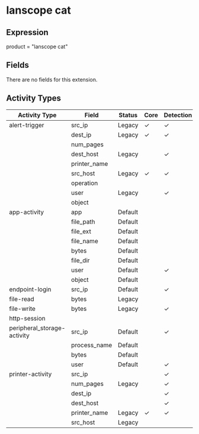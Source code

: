 lanscope cat
============

Expression
----------

product = "lanscope cat"

Fields
------

There are no fields for this extension.

Activity Types
--------------

| Activity Type               | Field        | Status  | Core     | Detection | Informational |
| --------------------------- | ------------ | ------- | -------- | --------- | ------------- |
| alert-trigger               | src_ip       | Legacy  | &#10003; | &#10003;  |               |
|                             | dest_ip      | Legacy  | &#10003; | &#10003;  |               |
|                             | num_pages    |         |          |           |               |
|                             | dest_host    | Legacy  |          | &#10003;  |               |
|                             | printer_name |         |          |           |               |
|                             | src_host     | Legacy  | &#10003; | &#10003;  |               |
|                             | operation    |         |          |           |               |
|                             | user         | Legacy  |          | &#10003;  |               |
|                             | object       |         |          |           |               |
| app-activity                | app          | Default |          |           | &#10003;      |
|                             | file_path    | Default |          |           | &#10003;      |
|                             | file_ext     | Default |          |           | &#10003;      |
|                             | file_name    | Default |          |           | &#10003;      |
|                             | bytes        | Default |          |           | &#10003;      |
|                             | file_dir     | Default |          |           | &#10003;      |
|                             | user         | Default |          | &#10003;  |               |
|                             | object       | Default |          |           | &#10003;      |
| endpoint-login              | src_ip       | Default |          | &#10003;  |               |
| file-read                   | bytes        | Legacy  |          |           | &#10003;      |
| file-write                  | bytes        | Legacy  |          | &#10003;  |               |
| http-session                |              |         |          |           |               |
| peripheral_storage-activity | src_ip       | Default |          | &#10003;  |               |
|                             | process_name | Default |          |           | &#10003;      |
|                             | bytes        | Default |          |           | &#10003;      |
|                             | user         | Default |          | &#10003;  |               |
| printer-activity            | src_ip       |         |          | &#10003;  |               |
|                             | num_pages    | Legacy  |          | &#10003;  |               |
|                             | dest_ip      |         |          | &#10003;  |               |
|                             | dest_host    |         |          | &#10003;  |               |
|                             | printer_name | Legacy  | &#10003; | &#10003;  |               |
|                             | src_host     | Legacy  |          |           | &#10003;      |

